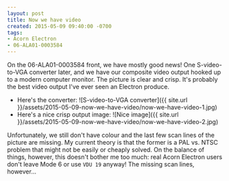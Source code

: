 ```yaml
---
layout: post
title: Now we have video
created: 2015-05-09 09:40:00 -0700
tags:
- Acorn Electron
- 06-ALA01-0003584
---
```

On the 06-ALA01-0003584 front, we have mostly good news! One S-video-to-VGA
converter later, and we have our composite video output hooked up to a modern
computer monitor. The picture is clear and crisp. It's probably the best video
output I've ever seen an Electron produce.

* Here's the converter:
![S-video-to-VGA converter]({{ site.url }}/assets/2015-05-09-now-we-have-video/now-we-have-video-1.jpg)
* Here's a nice crisp output image:
![Nice image]({{ site.url }}/assets/2015-05-09-now-we-have-video/now-we-have-video-2.jpg)

Unfortunately, we still don't have colour and the last few scan lines of the
picture are missing. My current theory is that the former is a PAL vs. NTSC
problem that might not be easily or cheaply solved. On the balance of things,
however, this doesn't bother me too much: real Acorn Electron users don't
leave Mode 6 or use `VDU 19` anyway! The missing scan lines, however...
